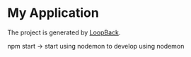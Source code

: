 # My Application

The project is generated by [LoopBack](http://loopback.io).

npm start -> start using nodemon to develop using nodemon